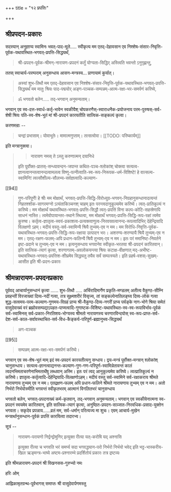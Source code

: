 +++
title = "१२ प्रपत्तिः"

+++
## श्रीप्रपदन-प्रकारः 

सदस्यान् अनुज्ञाप्य स्वामिनः भवत्-पाद-मूले..... स्वीकृत्य मम एतद्-देहावसान एव निश्शेष-संसार-निवृत्ति-पूर्वक-यथावस्थित-भगवत्-प्रपत्ति-सिद्ध्यर्थं, 

> श्री-प्रपदन-पूर्वक-श्रीमन्-नारायण-प्रपदनं कर्तुं योग्यता-सिद्धिर् अस्त्विति भवन्तो ऽनुगृह्णन्तु, 

ततस् स्वाचार्य-परम्पराम् अनुसन्धाय आसन-मन्त्रस्य... प्राणायामं कुर्यात्। 

> अस्यां शुभ-तिथौ मम एतद्-देहावसान एव निश्शेष-संसार-निवृत्ति-पूर्वक-यथावस्थित-भगवत्-प्रपत्ति-सिद्ध्यर्थं मम मातुः श्रियः पाद-पद्मयोर् अङ्ग-पञ्चक-सम्पन्नम्-आत्म-रक्षा-भर-समर्पणं करिष्ये, 

> ॐ भगवतो बलेन..... तद्-भगवान् अनुमन्यताम्। 

भगवान् एव स्व-दत्त-स्वार्ध-कर्तृ-भावेन स्वकीयैश् चोपकरणैस्-स्वाराधनैक-प्रयोजनाय परम-पुरुषस्-सर्व-शेषी श्रियः पति-स्व-शेष-भूतं मां श्री-प्रपदनं कारयतीति सात्विक-सङ्कल्पं कृत्वा। 

करणमन्राः --

> चन्द्रां प्रभासाम्। योवाभूतेः। मामात्मगुप्ताम्। तत्सत्वोवा। 
[[TODO: परिष्कार्यम्]]

इति मन्त्रानुक्त्वा।

>> नारायण नमस् ते ऽस्तु करुणात्मन् दयानिधे
>
> इति पूर्वोक्त-प्रातस्-सन्ध्यावन्दन-जपान्त कथित-पञ्च-श्लोकांश् चोक्त्वा सत्यत्व-ज्ञानत्वानन्तत्वानन्दत्वामलत्व विष्णु-पत्नीत्वाति-स्व-रूप-निरूपक-धर्म-विशिष्टे! हे वात्सल्य-स्वामिनि! त्वत्सौशील्य-सौलभ्य-सर्वज्ञत्वादि-कल्याण- 

[[94]]

> गुण-परिपूर्णे! हे श्रीः मम मोक्षार्थं, भगवत्-प्रपत्ति-सिद्धि-विरोध्युग्र-भगवन्-निग्रहानुसन्धानादत्यन्तं निहतश्शोक-सागरमग्नो ऽत्यंताकिञ्चनश् चाहम् इतः परन्त्वदानुकूल्यमेव करिष्ये। त्वत्-प्रातिकूल्यं न करिष्ये। मम मोक्षार्थं यथावस्थित-भगवत्-प्रपत्ति-सिद्धौ त्वत्-प्रपत्तिं विना कल्प-कोटि-सहस्रेणापि साधनं नास्ति। त्वमेवोपायान्तर-स्थाने स्थित्वा, मम मोक्षार्थं भगवत्-प्रपत्ति-सिद्धि-रूप-रक्षां त्वमेव कुरुष्व। कर्तृत्व-ज्ञातृत्व-स्वयं-प्रकाशत्व-प्रत्यक्त्वाणुत्व-निरवयवत्वानन्द-रूपत्वादिभिर् देहेन्द्रियादि विलक्षणो ऽहम्। मदीयं वस्तु-सर्व-स्वामिन्यै श्रियै तुभ्यम्-एव न मम। मम विरोधि-निवृत्ति-पूर्वक-यथावस्थित-भगवत्-प्रपत्ति-सिद्धि-रूप-रक्षाया उत्पादन भरः। अशरण्य-शरण्यायै श्रियै तुभ्यम्-एव न मम। एतद्-रक्षण-फलम्-अपि प्रधान-फलिन्यै श्रियै तुभ्यम्-एव न मम। इतः परं ममानिष्ट-निवर्तने इष्ट-प्रदाने च तुभ्यम्-एव न मम। इत्यनुसन्धाय भगवानेव स्वीकृत-भरतया श्री-प्रपदनं कारितवान्। इति सात्विक-त्यागं कृत्वा, शरणागतम्-अवलोकयन्त्या श्रियः कटाक्ष-वीक्षणात् मद्-अभीष्ट-यथावस्थित-भगवत्-प्रपत्तिश-शीघ्रमेव सिद्ध्यतु तयैव सर्वं सम्पत्स्यते। इति प्रहर्ष-वशस्-सुखम्-आसीत इति श्री-प्रदन-प्रकारः 

## श्रीमन्नारायण-प्रपदनप्रकारः 

पूर्ववद् आचार्यानुसन्धानं कृत्वा ...... शुभ-तिथौ ..... अर्चिरादिमार्गेण प्रकृति-मण्डलम् अतीत्य वैकुण्ठ-सीम्नि प्रवहन्तीं विरजाख्यां दिव्य-नदीं गत्वा, तत्र सूक्ष्मशरीरं विसृज्य, तां सङ्कल्पेनातिलङ्घ्य दिव्य-लोकं गत्वा शुद्ध-सत्वमय-परम-कल्याण-गुणमय-विग्रहं प्राप्य श्री-वैकुण्ठ-दिव्य-नगरीं प्राप्य पर्यङ्के नाग-भोगे श्रिया समेतं वासुदेवाख्यं वरं ब्रह्मोवसम्पद्याऽपहत-पाप्मत्वादि-गुणाष्टक-विशिष्ट-यथावस्थित-स्व-स्व-रूपाविर्भाव-पूर्वकं सर्व-स्वामिनस् सर्व-प्रकार-निरतिशय-भोग्यस्य श्रीमतो नारायणस्य चरणारविन्दयोस् स्व-रूप-प्राप्त-सर्व-देश-सर्व-काल-सर्वावस्थाचित-सर्व-विध-कैङ्कर्य-परिपूर्ण-ब्रह्मानुभव-सिद्ध्यर्थं 

> अग-वञ्चक 

[[95]]

> सम्पन्नम् आत्म-रक्षा-भर-समर्पणं करिष्ये। 

भगवान् एव स्व-शेष-भूतं माम् इदं स्व-प्रपदनं कारयतीत्यनु सन्धाय। द्वय-मन्त्रं पूर्वोक्त-मन्त्रान् श्लोकांश् चानुसन्धाय। सत्यत्व-ज्ञानत्वाद्यनन्त-कल्याण-गुण-गण-परिपूर्ण-स्वामिन्नेतावन्तं कालं त्वदनभिमताचरणेनाभिमतार्थेषु लब्धवान् अस्मि। इतः परं त्वद् आनुकूल्यमेव करिष्ये। त्वत्प्रातिकूल्यं न करिष्ये। ज्ञातृत्व-कर्तृत्वादि-देहेन्द्रियादि-विलक्षणोऽहम्। मदीयं वस्तु सर्व-स्वामिने सर्व-रक्षाकराय श्रीमते नारायणाय तुभ्यम् एव न मम। एतद्रक्षण-फलम् अपि प्रधान-फलिने श्रीमते नारायणाय तुभ्यम् एव न मम। अतो निर्भरो निर्भयोस्मीति भगवन्तं स्वीकृतभरम् आत्मानं विगलितभरं चानुसन्धाय 

भगवतो बलेन, भगवत्-प्रपदनाख्यं कर्म-कृतवान्, तद्-भगवान् अनुमन्यताम्। भगवान् एव स्वकीयेनात्मना स्व-प्रपदनं स्वयमेव कारितवान्, इति सात्विक-त्यागं कृत्वा, अनुष्ठित-प्रपदन-सञ्जात-निरवधिक-प्रसाद-युक्तेन भगवता। सकृदेव प्रपन्नाय......व्रतं मम, सर्व-धर्मान् परित्यज्य मा शुचः। एवम् आचार्य-मुखेन मन्त्रार्थानुसन्धान-पूर्वकं प्रपत्तिं कारयित्वा तदारभ्य। 

सूत्रं -- 

> नारायण-परायणो निर्द्वन्द्वोमुनिर् इत्युक्त रीत्या यत्-करोषि यद् अश्नासि 
>
> इत्युक्त रीत्या च भगवति भरं समर्प्य सदा भगवद्ध्यान-परो निर्भरो निर्भयो भवेद् इति भट्ट-भास्करीय-खिल ऋङ्मन्त्र-भाष्ये अष्टम-प्रश्नारम्भे प्रदर्शितोयं प्रकारः तत्र द्रष्टव्यः 

इति श्रीमन्नारायण-प्रपदनं 
श्री विखनसस-गुरुभ्यो नमः 

हरिः ओम् 

आह्निकामृतग्रन्थ-पूर्वभागस् समाप्तः 
श्री वासुदेवार्पणमस्तु